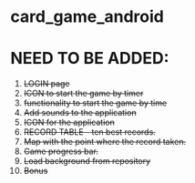 # card_game_android

# NEED TO BE ADDED:

1. ~~LOGIN page~~
2. ~~ICON to start the game by timer~~
3. ~~functionality to start the game by time~~
4. ~~Add sounds to the application~~
5. ~~ICON for the application~~
6. ~~RECORD TABLE - ten best records.~~
7. ~~Map with the point where the record taken.~~
8. ~~Game progress bar.~~
9. ~~Load background from repository~~
10. ~~Bonus~~
